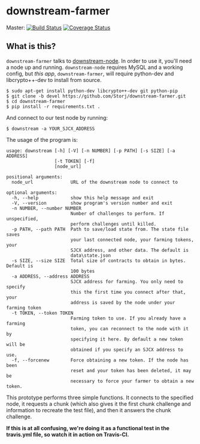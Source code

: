 downstream-farmer
=================

Master: [![Build Status](https://travis-ci.org/Storj/downstream-farmer.svg?branch=master)](https://travis-ci.org/Storj/downstream-farmer)  [![Coverage Status](https://img.shields.io/coveralls/Storj/downstream-farmer.svg)](https://coveralls.io/r/Storj/downstream-farmer?branch=master)


## What is this?

`downstream-farmer` talks to [downstream-node](https://github.com/Storj/downstream-node).  In order to use it, you'll need a node up and running.  `downstream-node` requires MySQL and a working config, but *this app*, `downstream-farmer`, will require python-dev and libcrypto++-dev to install from source.

```
$ sudo apt-get install python-dev libcrypto++-dev git python-pip
$ git clone -b devel https://github.com/Storj/downstream-farmer.git
$ cd downstream-farmer
$ pip install -r requirements.txt .
```

And connect to our test node by running:
```
$ downstream -a YOUR_SJCX_ADDRESS
```

The usage of the program is:

```
usage: downstream [-h] [-V] [-n NUMBER] [-p PATH] [-s SIZE] [-a ADDRESS]
                  [-t TOKEN] [-f]
                  [node_url]

positional arguments:
  node_url              URL of the downstream node to connect to

optional arguments:
  -h, --help            show this help message and exit
  -V, --version         show program's version number and exit
  -n NUMBER, --number NUMBER
                        Number of challenges to perform. If unspecified,
                        perform challenges until killed.
  -p PATH, --path PATH  Path to save/load state from. The state file saves
                        your last connected node, your farming tokens, your
                        SJCX address, and other data. The default is
                        data\state.json
  -s SIZE, --size SIZE  Total size of contracts to obtain in bytes. Default is
                        100 bytes
  -a ADDRESS, --address ADDRESS
                        SJCX address for farming. You only need to specify
                        this the first time you connect after that, your
                        address is saved by the node under your farming token
  -t TOKEN, --token TOKEN
                        Farming token to use. If you already have a farming
                        token, you can reconnect to the node with it by
                        specifying it here. By default a new token will be
                        obtained if you specify an SJCX address to use.
  -f, --forcenew        Force obtaining a new token. If the node has been
                        reset and your token has been deleted, it may be
                        necessary to force your farmer to obtain a new token.
```

This prototype performs three simple functions.  It connects to the specified node, it requests a chunk (which also gives it the first chunk challenge and information to recreate the test file), and then it answers the chunk challenge.

**If this is at all confusing, we're doing it as a functional test in the travis.yml file, so watch it in action on Travis-CI.**



